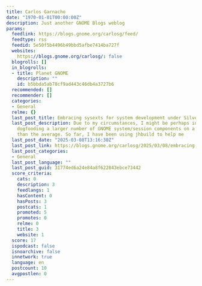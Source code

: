 ```yaml
---
title: Carlos Garnacho
date: "1970-01-01T00:00:00Z"
description: Just another GNOME Blogs weblog
params:
  feedlink: https://blogs.gnome.org/carlosg/feed/
  feedtype: rss
  feedid: 5e50f5b4496b49bbd5afbe7414ba727f
  websites:
    https://blogs.gnome.org/carlosg/: false
  blogrolls: []
  in_blogrolls:
  - title: Planet GNOME
    description: ""
    id: b5bbda5ab78cf9ad443c46db4a3727b6
  recommended: []
  recommender: []
  categories:
  - General
  relme: {}
  last_post_title: Embracing sysexts for system development under Silverblue
  last_post_description: Due to my circumstances, I might be perhaps interested in
    dogfooding a larger number of GNOME system/session components on a daily basis
    than the average. So far, I have been using jhbuild to help me
  last_post_date: "2025-03-08T13:16:30Z"
  last_post_link: https://blogs.gnome.org/carlosg/2025/03/08/embracing-sysexts-for-system-development-under-silverblue/
  last_post_categories:
  - General
  last_post_language: ""
  last_post_guid: 31774ed6a24e84a8f622843ebce73442
  score_criteria:
    cats: 0
    description: 3
    feedlangs: 1
    hasContent: 0
    hasPosts: 3
    postcats: 1
    promoted: 5
    promotes: 0
    relme: 0
    title: 3
    website: 1
  score: 17
  ispodcast: false
  isnoarchive: false
  innetwork: true
  language: en
  postcount: 10
  avgpostlen: 0
---
```

